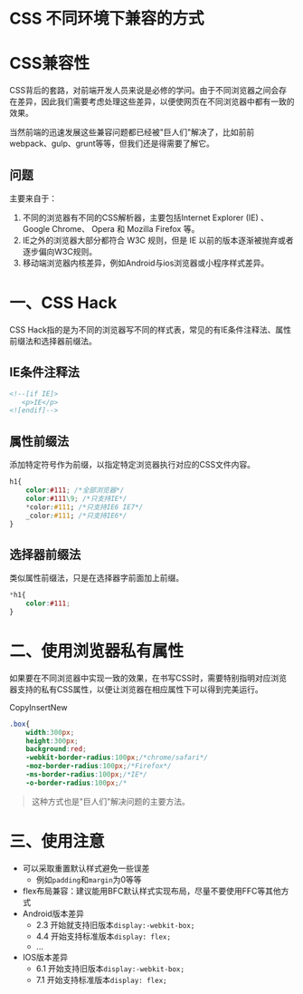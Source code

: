 # CSS 不同环境下兼容的方式

# CSS兼容性

CSS背后的套路，对前端开发人员来说是必修的学问。由于不同浏览器之间会存在差异，因此我们需要考虑处理这些差异，以便使网页在不同浏览器中都有一致的效果。

当然前端的迅速发展这些兼容问题都已经被"巨人们"解决了，比如前前webpack、gulp、grunt等等，但我们还是得需要了解它。

## 问题

主要来自于：

1. 不同的浏览器有不同的CSS解析器，主要包括Internet Explorer (IE) 、 Google Chrome、 Opera 和 Mozilla Firefox 等。
2. IE之外的浏览器大部分都符合 W3C 规则，但是 IE 以前的版本逐渐被抛弃或者逐步偏向W3C规则。
3. 移动端浏览器内核差异，例如Android与ios浏览器或小程序样式差异。

# 一、CSS Hack

CSS Hack指的是为不同的浏览器写不同的样式表，常见的有IE条件注释法、属性前缀法和选择器前缀法。

## IE条件注释法

```xml
<!--[if IE]>
   <p>IE</p>
<![endif]-->
```

## 属性前缀法

添加特定符号作为前缀，以指定特定浏览器执行对应的CSS文件内容。

```css
h1{
    color:#111; /*全部浏览器*/
    color:#111\9; /*只支持IE*/
    *color:#111; /*只支持IE6 IE7*/
    _color:#111; /*只支持IE6*/
}
```

## 选择器前缀法

类似属性前缀法，只是在选择器字前面加上前缀。

```css
*h1{
    color:#111;
}
```

# 二、使用浏览器私有属性

如果要在不同浏览器中实现一致的效果，在书写CSS时，需要特别指明对应浏览器支持的私有CSS属性，以便让浏览器在相应属性下可以得到完美运行。

CopyInsertNew

```css
.box{
    width:300px;
    height:300px;
    background:red;
    -webkit-border-radius:100px;/*chrome/safari*/
    -moz-border-radius:100px;/*Firefox*/
    -ms-border-radius:100px;/*IE*/
    -o-border-radius:100px;/* 
```

> 这种方式也是"巨人们"解决问题的主要方法。

# 三、使用注意

- 可以采取重置默认样式避免一些误差
  - 例如`padding`和`margin`为0等等
- flex布局兼容：建议能用BFC默认样式实现布局，尽量不要使用FFC等其他方式
- Android版本差异
  - 2.3 开始就支持旧版本`display:-webkit-box;`
  - 4.4 开始支持标准版本`display: flex;`
  - ...
- IOS版本差异
  - 6.1 开始支持旧版本`display:-webkit-box;`
  - 7.1 开始支持标准版本`display: flex;`